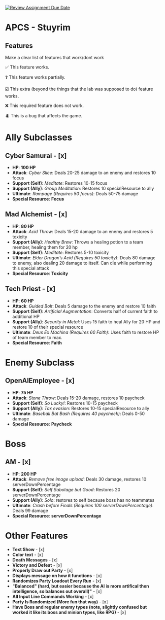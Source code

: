 [![Review Assignment Due Date](https://classroom.github.com/assets/deadline-readme-button-22041afd0340ce965d47ae6ef1cefeee28c7c493a6346c4f15d667ab976d596c.svg)](https://classroom.github.com/a/KprAwj1n)
# APCS - Stuyrim

## Features

Make a clear list of features that work/dont work

:white_check_mark: This feature works.

:question: This feature works partially.

:ballot_box_with_check: This extra (beyond the things that the lab was supposed to do) feature works.

:x: This required feature does not work.

:beetle: This is a bug that affects the game.

# Ally Subclasses

## Cyber Samurai - [x]
- **HP**: **100 HP**
- **Attack**: *Cyber Slice*: Deals 20-25 damage to an enemy and restores 10 focus 
- **Support (Self)**: *Meditate*: Restores 10-15 focus
- **Support (Ally)**: *Group Meditation*: Restores 10 specialResource to ally
- **Ultimate**: *Rampage (Requires 50 focus)*: Deals 50-75 damage
- **Special Resource**: **Focus**

## Mad Alchemist - [x]
- **HP**: **80 HP**
- **Attack**: *Acid Throw*: Deals 15-20 damage to an enemy and restores 5 toxicity 
- **Support (Ally)**: *Healthy Brew*: Throws a healing potion to a team member, healing them for 20 hp
- **Support (Self)**: *Meditate*: Restores 5-10 toxicity
- **Ultimate**: *Elder Dragon’s Acid (Requires 50 toxicity)*: Deals 80 damage to enemy, also dealing 20 damage to itself. Can die while performing this special attack
- **Special Resource**: **Toxicity**


## Tech Priest - [x]
- **HP**: **60 HP**
- **Attack**: *Guided Bolt*: Deals 5 damage to the enemy and restore 10 faith
- **Support (Self)**: *Artificial Augmentation*: Converts half of current faith to additional HP
- **Support (Ally)**: *Security in Metal*: Uses 15 faith to heal Ally for 20 HP and restore 10 of their special resource
- **Ultimate**: *Deus Ex Machina (Requires 60 Faith)*: Uses faith to restore HP of team member to max.
- **Special Resource**: **Faith**

# Enemy Subclass

## OpenAIEmployee - [x]
- **HP**: **75 HP**
- **Attack**: *Stone Throw*: Deals 15-20 damage, restores 10 paycheck
- **Support (Self)**: *So Lucky!*: Restores 10-15 paycheck
- **Support (Ally)**: *Tax evasion*: Restores 10-15 specialResource to ally
- **Ultimate**: *Baseball Bat Bash (Requires 40 paycheck)*: Deals 0-50 damage
- **Special Resource**: **Paycheck**

# Boss

## AM - [x]
- **HP**: **200 HP**
- **Attack**: *Remove free image upload*: Deals 30 damage, restores 10 serverDownPercentage
- **Support (Self)**: *Self Sabotage but Good*: Restores 20 serverDownPercentage
- **Support (Ally)**: *Solo*: restores to self because boss has no teammates
- **Ultimate**: *Crash before Finals (Requires 100 serverDownPercentage)*: Deals 99 damage
- **Special Resource**: **serverDownPercentage**

# Other Features
- **Text Show** - [x]
- **Color text** - [x]
- **Death Messages** - [x]
- **Victory and Defeat** - [x]
- **Properly Draw out Party** - [x]
- **Displays message on how it functions** - [x]
- **Randomizes Party Loadout Every Run** - [x]
- **"Balanced" (hard, but easier because the AI is more artifical then intelligence, so balances out overall)"** - [x]
- **All Input Line Commands Working** - [x]
- **Party Is Randomized (More fun that way)** - [x]
- **Have Boss and regular enemy types (note, slightly confused but worked it like its boss and minion types, like RPG)** - [x]
